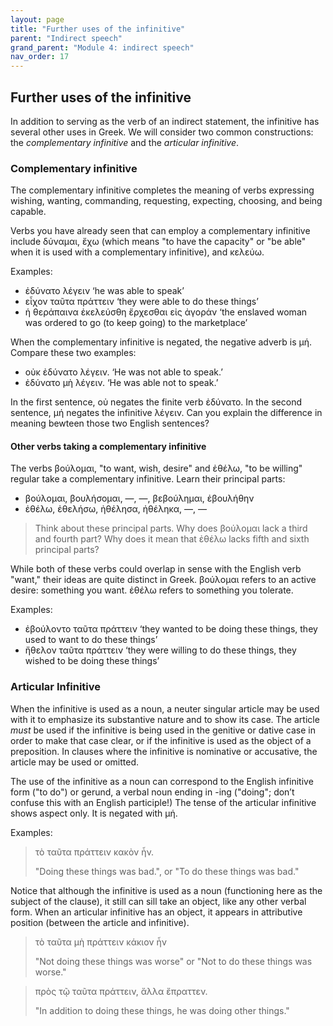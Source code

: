 ```yaml
---
layout: page
title: "Further uses of the infinitive"
parent: "Indirect speech"
grand_parent: "Module 4: indirect speech"
nav_order: 17
---
```


## Further uses of the infinitive

In addition to serving as the verb of an indirect statement, the infinitive has several other uses in Greek. We will consider two common constructions: the *complementary infinitive* and the *articular infinitive*.

### Complementary infinitive

The complementary infinitive completes the meaning of verbs expressing wishing, wanting, commanding, requesting, expecting, choosing, and being capable. 


Verbs you have already seen that can employ a complementary infinitive include δύναμαι, ἔχω (which means "to have the capacity" or "be able" when it is used with a complementary infinitive), and κελεύω. 

Examples:

- ἐδύνατο λέγειν  ‘he was able to speak’ 
- εἶχον ταῦτα πράττειν ‘they were able to do these things’ 
- ἡ θεράπαινα ἐκελεύσθη ἔρχεσθαι εἰς ἀγοράν ‘the enslaved woman was ordered to go (to keep going) to the marketplace’

When the complementary infinitive is negated, the negative adverb is μή.  Compare these two examples:

- οὐκ ἐδύνατο λέγειν.  ‘He was not able to speak.’ 
- ἐδύνατο μὴ λέγειν. ‘He was able not to speak.’

In the first sentence, οὐ negates the finite verb ἐδύνατο.  In the second sentence, μή negates the infinitive λέγειν.  Can you explain the difference in meaning bewteen those two English sentences?

#### Other verbs taking a complementary infinitive

The verbs βούλομαι, "to want, wish, desire" and ἐθέλω, "to be willing" regular take a complementary infinitive. Learn their principal parts:

- βούλομαι, βουλήσομαι, —, —, βεβούλημαι, ἐβουλήθην 
- ἐθέλω, ἐθελήσω, ἠθέλησα, ἠθέληκα, —, — 

> Think about these principal parts. Why does βούλομαι lack a third and fourth part?  Why does it mean that ἐθέλω lacks fifth and sixth principal parts?

While both of these verbs could overlap in sense with the English verb "want," their ideas are quite distinct in Greek.  βούλομαι refers to an active desire: something you want. ἐθέλω refers to something you tolerate.

Examples:

- ἐβούλοντο ταῦτα πράττειν ‘they wanted to be doing these things, they used to want to do these things’
- ἤθελον ταῦτα πράττειν ‘they were willing to do these things, they wished to be doing these things’

### Articular Infinitive

When the infinitive is used as a noun, a neuter singular article may be used with it to emphasize its substantive nature and to show its case. The article *must* be used if the infinitive is being used in the genitive or dative case in order to make that case clear, or if the infinitive is used as the object of a preposition. In clauses where the infinitive is nominative or accusative, the article may be used or omitted. 

The use of the infinitive as a noun can correspond to the English infinitive form ("to do") or gerund, a verbal noun ending in -ing ("doing"; don’t confuse this with an English participle!) The tense of the articular infinitive shows aspect only. It is negated with μή.

Examples:

> τὸ ταῦτα πράττειν κακὸν ἦν. 
>
> "Doing these things was bad.", or "To do these things was bad."

Notice that although the infinitive is used as a noun (functioning here as the subject of the clause), it still can sill take an object, like any other verbal form. When an articular infinitive has an object, it appears in attributive position (between the article and infinitive).

> τὸ ταῦτα μὴ πράττειν κάκιον ἦν 
>
> "Not doing these things was worse" or "Not to do these things was worse."

> πρὸς τῷ ταῦτα πράττειν, ἄλλα ἔπραττεν. 
>
> "In addition to doing these things, he was doing other things."
